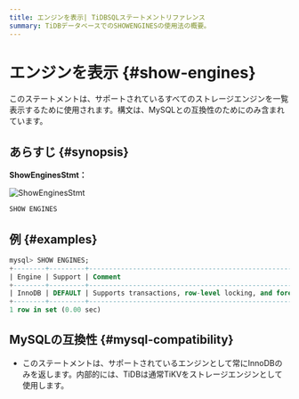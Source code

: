 ```yaml
---
title: エンジンを表示| TiDBSQLステートメントリファレンス
summary: TiDBデータベースでのSHOWENGINESの使用法の概要。
---
```


# エンジンを表示 {#show-engines}

このステートメントは、サポートされているすべてのストレージエンジンを一覧表示するために使用されます。構文は、MySQLとの互換性のためにのみ含まれています。

## あらすじ {#synopsis}

**ShowEnginesStmt：**

![ShowEnginesStmt](/media/sqlgram/ShowEnginesStmt.png)

```sql
SHOW ENGINES
```

## 例 {#examples}

```sql
mysql> SHOW ENGINES;
+--------+---------+------------------------------------------------------------+--------------+------+------------+
| Engine | Support | Comment                                                    | Transactions | XA   | Savepoints |
+--------+---------+------------------------------------------------------------+--------------+------+------------+
| InnoDB | DEFAULT | Supports transactions, row-level locking, and foreign keys | YES          | YES  | YES        |
+--------+---------+------------------------------------------------------------+--------------+------+------------+
1 row in set (0.00 sec)
```

## MySQLの互換性 {#mysql-compatibility}

-   このステートメントは、サポートされているエンジンとして常にInnoDBのみを返します。内部的には、TiDBは通常TiKVをストレージエンジンとして使用します。
